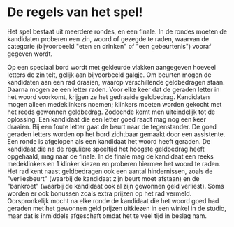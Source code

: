 # De regels van het spel!

Het spel bestaat uit meerdere rondes, en een finale.
In de rondes moeten de kandidaten proberen een zin, woord of gezegde te raden,
waarvan de categorie (bijvoorbeeld "eten en drinken" of "een gebeurtenis") vooraf gegeven wordt.

Op een speciaal bord wordt met gekleurde vlakken aangegeven hoeveel letters de zin telt, gelijk aan bijvoorbeeld galgje.
Om beurten mogen de kandidaten aan een rad draaien, waarop verschillende geldbedragen staan.
Daarna mogen ze een letter raden. Voor elke keer dat de geraden letter in het woord voorkomt,
krijgen ze het gedraaide geldbedrag. Kandidaten mogen alleen medeklinkers noemen;
klinkers moeten worden gekocht met het reeds gewonnen geldbedrag.
Zodoende komt men uiteindelijk tot de oplossing. Een kandidaat die een letter goed raadt mag nog een keer draaien.
Bij een foute letter gaat de beurt naar de tegenstander. De goed geraden letters worden op het bord zichtbaar gemaakt door een assistente.
Een ronde is afgelopen als een kandidaat het woord heeft geraden.
De kandidaat die na de reguliere speeltijd het hoogste geldbedrag heeft opgehaald, mag naar de finale.
In de finale mag de kandidaat een reeks medeklinkers en 1 klinker kiezen en proberen hiermee het woord te raden.
Het rad kent naast geldbedragen ook een aantal hindernissen,
zoals de "verliesbeurt" (waarbij de kandidaat zijn beurt moet afstaan) en
de "bankroet" (waarbij de kandidaat ook al zijn gewonnen geld verliest).
Soms worden er ook bonussen zoals extra prijzen op het rad vermeld.
Oorspronkelijk mocht na elke ronde de kandidaat die het woord goed had geraden
met het gewonnen geld prijzen uitkiezen in een winkel in de studio,
maar dat is inmiddels afgeschaft omdat het te veel tijd in beslag nam.
